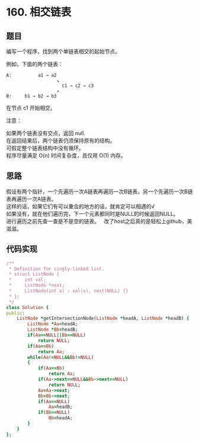 # 160. 相交链表
## 题目
编写一个程序，找到两个单链表相交的起始节点。  

例如，下面的两个链表：  
```
A:          a1 → a2
                   ↘
                     c1 → c2 → c3
                   ↗            
B:     b1 → b2 → b3
```
在节点 c1 开始相交。  
 
注意：  

如果两个链表没有交点，返回 null.  
在返回结果后，两个链表仍须保持原有的结构。  
可假定整个链表结构中没有循环。  
程序尽量满足 O(n) 时间复杂度，且仅用 O(1) 内存。  
## 思路
假设有两个指针，一个先遍历一次A链表再遍历一次B链表，另一个先遍历一次B链表再遍历一次A链表。  
这样的话，如果它们有可以重合的地方的话，就肯定可以相遇的√  
如果没有，就在他们遍历完，下一个元素都同时是NULL的时候返回NULL。  
进行遍历之前先查一查是不是空的链表。  
改了host之后真的是轻松上github，美滋滋。
## 代码实现
```ruby
/**
 * Definition for singly-linked list.
 * struct ListNode {
 *     int val;
 *     ListNode *next;
 *     ListNode(int x) : val(x), next(NULL) {}
 * };
 */
class Solution {
public:
    ListNode *getIntersectionNode(ListNode *headA, ListNode *headB) {
        ListNode *Aa=headA;
        ListNode *Bb=headB;
        if(Aa==NULL||Bb==NULL)
            return NULL;
        if(Aa==Bb)
            return Aa;
        while(Aa!=NULL&&Bb!=NULL)
        {
            if(Aa==Bb)
                return Aa;
            if(Aa->next==NULL&&Bb->next==NULL)
                return NULL;
            Aa=Aa->next;
            Bb=Bb->next;
            if(Aa==NULL) 
                Aa=headB;
            if(Bb==NULL)
                Bb=headA;
        }
    }
};
```

